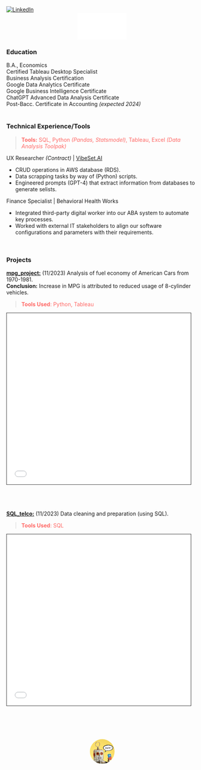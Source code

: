 <a href="https://www.linkedin.com/in/jfryyao">
    <img src="https://content.linkedin.com/content/dam/me/business/en-us/amp/brand-site/v2/bg/LI-Bug.svg.original.svg" width="45" height="45" alt="LinkedIn"> </a>

<div style="display: flex; justify-content: center; align-items: center;">
    <iframe src="misc/D3 Bar Chart.html" width="130" height="70" style="border: 0px solid white;"></iframe> </div>

### Education
B.A., Economics  
Certified Tableau Desktop Specialist  
Business Analysis Certification  
Google Data Analytics Certificate  
Google Business Intelligence Certificate  
ChatGPT Advanced Data Analysis Certificate  
Post-Bacc. Certificate in Accounting *(expected 2024)*  
<br>

### Technical Experience/Tools
> <span style="color:#FF6865">**Tools:** SQL, Python _(Pandas, Statsmodel)_, Tableau, Excel _(Data Analysis Toolpak)_ <br>


UX Researcher *(Contract)* | [VibeSet.AI](https://www.vibeset.ai)
* CRUD operations in AWS database (RDS).
* Data scrapping tasks by way of (Python) scripts.
* Engineered prompts (GPT-4) that extract information from databases to generate selists.

Finance Specialist | Behavioral Health Works
* Integrated third-party digital worker into our ABA system to automate key processes.
* Worked with external IT stakeholders to align our software configurations and parameters with their requirements.
<br>

### Projects

**[mpg_project:](https://github.com/jeyao1/jeffyao_portfolio/blob/main/mpg_project.ipynb)** (11/2023) Analysis of fuel economy of American Cars from 1970-1981. <br> **Conclusion:** Increase in MPG is attributed to reduced usage of 8-cylinder vehicles.

> <span style="color:#FF6865">**Tools Used**: Python, Tableau </span> 

<iframe src="mpg_project.html" width="107%" height="500" allowfullscreen scrolling="yes" style="border: 1px solid black; transform: scale(0.90); transform-origin: top left;"></iframe>

**[SQL_telco:](https://github.com/jeyao1/jeffyao_portfolio/blob/main/SQL_telco/SQL_telco.ipynb)** (11/2023) Data cleaning and preparation (using SQL).

> <span style="color:#FF6865">**Tools Used**: SQL </span> 

<iframe src="SQL_telco/SQL_telco.html" width="107%" height="500" allowfullscreen scrolling="yes" style="border: 1px solid black; transform: scale(0.90); transform-origin: top left;"></iframe>

<br>
<br>

<style>
    .clickable-image {
        width: 65px;
        height: 65px;
        border-radius: 50%;
        cursor: pointer;
        display: block;
        margin: auto;
    }
</style>

<div style="display: flex; justify-content: center; align-items: center; height: 100px;">
    <img src="misc/shel.png" alt="Clickable Image" class="clickable-image" onclick="window.location.href='https://chat.openai.com/g/g-tfCqN0byc-shel';">
</div>

